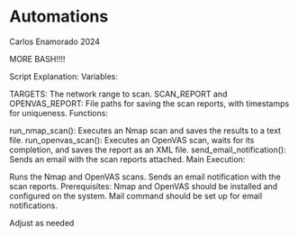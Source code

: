 # Automations
Carlos Enamorado
2024

MORE BASH!!!!

Script Explanation:
Variables:

TARGETS: The network range to scan.
SCAN_REPORT and OPENVAS_REPORT: File paths for saving the scan reports, with timestamps for uniqueness.
Functions:

run_nmap_scan(): Executes an Nmap scan and saves the results to a text file.
run_openvas_scan(): Executes an OpenVAS scan, waits for its completion, and saves the report as an XML file.
send_email_notification(): Sends an email with the scan reports attached.
Main Execution:

Runs the Nmap and OpenVAS scans.
Sends an email notification with the scan reports.
Prerequisites:
Nmap and OpenVAS should be installed and configured on the system.
Mail command should be set up for email notifications.

Adjust as needed
